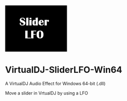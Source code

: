 ![logo](https://github.com/djcel/VirtualDJ-SliderLFO-Win64/blob/main/SliderLFO_website.jpg?raw=true "")
# VirtualDJ-SliderLFO-Win64
A VirtualDJ Audio Effect for Windows 64-bit (.dll)

Move a slider in VrtualDJ by using a LFO


